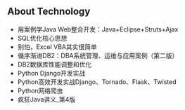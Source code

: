 ## About Technology
- 用案例学Java Web整合开发：Java+Eclipse+Struts+Ajax
- SQL优化核心思想
- 别怕，Excel VBA其实很简单
- 循序渐进DB2：DBA系统管理、运维与应用案例（第二版）
- DB2数据库性能调整和优化
- Python Django开发实战
- Python高效开发实战Django、Tornado、Flask、Twisted
- Python网络爬虫
- 疯狂Java讲义_第4版